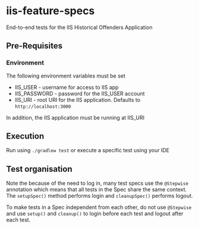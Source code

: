 # iis-feature-specs
End-to-end tests for the IIS Historical Offenders Application

## Pre-Requisites

### Environment
The following environment variables must be set

* IIS_USER - username for access to IIS app
* IIS_PASSWORD - password for the IIS_USER account
* IIS_URI - root URI for the IIS application. Defaults to `http://localhost:3000`

In addition, the IIS application must be running at IIS_URI

## Execution

Run using `./gradlew test` or execute a specific test using your IDE


## Test organisation

Note the because of the need to log in, many test specs use the `@Stepwise` annotation which
means that all tests in the Spec share the same context. The `setupSpec()` method performs login
and `cleanupSpec()` performs logout.

To make tests in a Spec independent from each other, do not use `@Stepwise` and use `setup()` and
`cleanup()` to login before each test and logout after each test.